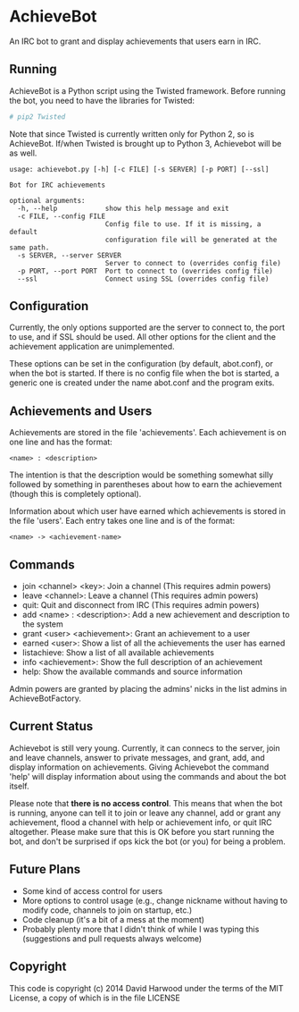 # AchieveBot

An IRC bot to grant and display achievements that users earn in IRC.

## Running

AchieveBot is a Python script using the Twisted framework.
Before running the bot, you need to have the libraries for Twisted:

```sh
# pip2 Twisted
```

Note that since Twisted is currently written only for Python 2, so is AchieveBot. If/when Twisted is brought up to Python 3, Achievebot will be as well.

```
usage: achievebot.py [-h] [-c FILE] [-s SERVER] [-p PORT] [--ssl]

Bot for IRC achievements

optional arguments:
  -h, --help            show this help message and exit
  -c FILE, --config FILE
                        Config file to use. If it is missing, a default
                        configuration file will be generated at the same path.
  -s SERVER, --server SERVER
                        Server to connect to (overrides config file)
  -p PORT, --port PORT  Port to connect to (overrides config file)
  --ssl                 Connect using SSL (overrides config file)
```

## Configuration

Currently, the only options supported are the server to connect to, the port to use, and if SSL should be used. All other options for the client and the achievement application are unimplemented.

These options can be set in the configuration (by default, abot.conf), or when the bot is started. If there is no config file when the bot is started, a generic one is created under the name abot.conf and the program exits.

## Achievements and Users

Achievements are stored in the file 'achievements'. Each achievement is on one line and has the format:

```
<name> : <description>
```

The intention is that the description would be something somewhat silly followed by something in parentheses about how to earn the achievement (though this is completely optional).

Information about which user have earned which achievements is stored in the file 'users'. Each entry takes one line and is of the format:

```
<name> -> <achievement-name>
```

## Commands

* join &lt;channel&gt; &lt;key&gt;: Join a channel (This requires admin powers)
* leave &lt;channel&gt;: Leave a channel (This requires admin powers)
* quit: Quit and disconnect from IRC (This requires admin powers)
* add &lt;name&gt; : &lt;description&gt;: Add a new achievement and description to the system
* grant &lt;user&gt; &lt;achievement&gt;: Grant an achievement to a user
* earned &lt;user&gt;: Show a list of all the achievements the user has earned
* listachieve: Show a list of all available achievements
* info &lt;achievement&gt;: Show the full description of an achievement
* help: Show the available commands and source information

Admin powers are granted by placing the admins' nicks in the list admins in AchieveBotFactory.

## Current Status

Achievebot is still very young. Currently, it can connecs to the server, join and leave channels, answer to private messages, and grant, add, and display information on achievements. Giving Achievebot the command 'help' will display information about using the commands and about the bot itself.

Please note that **there is no access control**. This means that when the bot is running, anyone can tell it to join or leave any channel, add or grant any achievement, flood a channel with help or achievement info, or quit IRC altogether. Please make sure that this is OK before you start running the bot, and don't be surprised if ops kick the bot (or you) for being a problem.

## Future Plans

* Some kind of access control for users
* More options to control usage (e.g., change nickname without having to modify code, channels to join on startup, etc.)
* Code cleanup (it's a bit of a mess at the moment)
* Probably plenty more that I didn't think of while I was typing this (suggestions and pull requests always welcome)

## Copyright

This code is copyright (c) 2014 David Harwood under the terms of the MIT License, a copy of which is in the file LICENSE
